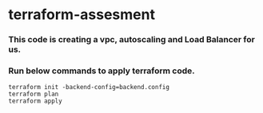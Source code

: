 # terraform-assesment

### This code is creating a vpc, autoscaling and Load Balancer for us.

### Run below commands to apply terraform code.

```
terraform init -backend-config=backend.config
terraform plan
terraform apply
```
